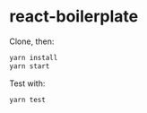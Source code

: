 # react-boilerplate

Clone, then:

```sh
yarn install
yarn start
```

Test with:

```sh
yarn test
```


